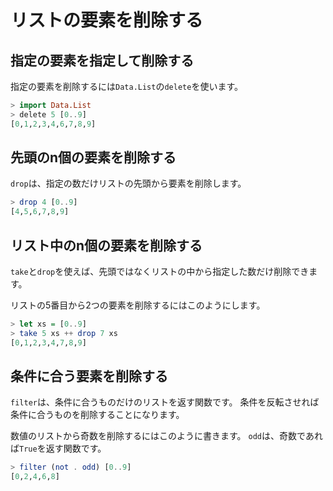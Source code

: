 リストの要素を削除する
======================

指定の要素を指定して削除する
----------------------------

指定の要素を削除するには`Data.List`の`delete`を使います。

```haskell
> import Data.List
> delete 5 [0..9]
[0,1,2,3,4,6,7,8,9]
```


先頭のn個の要素を削除する
-------------------------

`drop`は、指定の数だけリストの先頭から要素を削除します。

```haskell
> drop 4 [0..9]
[4,5,6,7,8,9]
```


リスト中のn個の要素を削除する
-----------------------------

`take`と`drop`を使えば、先頭ではなくリストの中から指定した数だけ削除できます。

リストの5番目から2つの要素を削除するにはこのようにします。

```haskell
> let xs = [0..9]
> take 5 xs ++ drop 7 xs
[0,1,2,3,4,7,8,9]
```


条件に合う要素を削除する
----------------------------

`filter`は、条件に合うものだけのリストを返す関数です。
条件を反転させれば条件に合うものを削除することになります。

数値のリストから奇数を削除するにはこのように書きます。
`odd`は、奇数であれば`True`を返す関数です。

```haskell
> filter (not . odd) [0..9]
[0,2,4,6,8]
```

